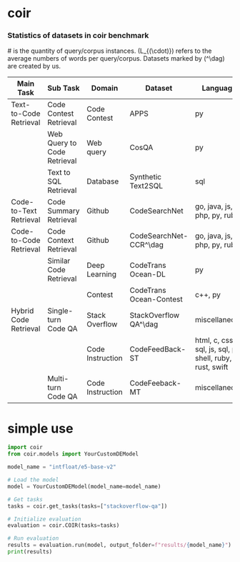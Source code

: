 # coir



### Statistics of datasets in coir benchmark
\# is the quantity of query/corpus instances. \(L_{(\cdot)}\) refers to the average numbers of words per query/corpus. Datasets marked by \(^\dag\) are created by us.

| **Main Task**                | **Sub Task**                       | **Domain**     | **Dataset**                  | **Language**                                   | **#Query (train/dev/test)** | **#Corpus** | **\(L_{\text{Query}}\)** | **\(L_{\text{Corpus}}\)** |
|------------------------------|------------------------------------|----------------|------------------------------|------------------------------------------------|-----------------------------|-------------|-------------------------|---------------------------|
| Text-to-Code Retrieval       | Code Contest Retrieval             | Code Contest   | APPS                         | py                                             | 5k/-/3.8K                   | 9K          | 1.4K                    | 575                       |
|                              | Web Query to Code Retrieval        | Web query      | CosQA                        | py                                             | 19k/-/500                   | 21K         | 37                      | 276                       |
|                              | Text to SQL Retrieval              | Database       | Synthetic Text2SQL           | sql                                            | 100k/-/6K                   | 106K        | 83                      | 127                       |
| Code-to-Text Retrieval       | Code Summary Retrieval             | Github         | CodeSearchNet                | go, java, js, php, py, ruby                    | 905k/41k/53K                | 1M          | 594                     | 156                       |
| Code-to-Code Retrieval       | Code Context Retrieval             | Github         | CodeSearchNet-CCR^\dag       | go, java, js, php, py, ruby                    | 905k/41k/53K                | 1M          | 154                     | 113                       |
|                              | Similar Code Retrieval             | Deep Learning  | CodeTrans Ocean-DL           | py                                             | 564/72/180                  | 816         | 1.6K                    | 1.5K                      |
|                              |                                    | Contest        | CodeTrans Ocean-Contest      | c++, py                                        | 561/226/446                 | 1K          | 770                     | 1.5K                      |
| Hybrid Code Retrieval        | Single-turn Code QA                | Stack Overflow | StackOverflow QA^\dag        | miscellaneous                                  | 13k/3k/2K                   | 20K         | 1.4K                    | 1.2K                      |
|                              |                                    | Code Instruction | CodeFeedBack-ST              | html, c, css, sql, js, sql, py, shell, ruby, rust, swift | 125k/-/31K | 156K        | 722                     | 1.5K                      |
|                              | Multi-turn Code QA                 | Code Instruction | CodeFeeback-MT               | miscellaneous                                  | 53k/-/13K                   | 66K         | 4.4K                    | 1.5K                      |




# simple use
```python
import coir
from coir.models import YourCustomDEModel

model_name = "intfloat/e5-base-v2"

# Load the model
model = YourCustomDEModel(model_name=model_name)

# Get tasks
tasks = coir.get_tasks(tasks=["stackoverflow-qa"])

# Initialize evaluation
evaluation = coir.COIR(tasks=tasks)

# Run evaluation
results = evaluation.run(model, output_folder=f"results/{model_name}")
print(results)
```

